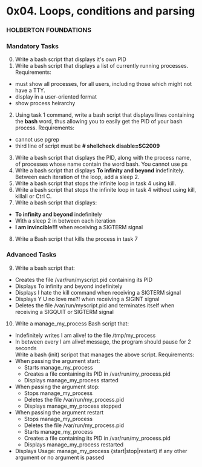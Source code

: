 # 0x04. Loops, conditions and parsing
### HOLBERTON FOUNDATIONS

### Mandatory Tasks
0. Write a bash script that displays it's own PID
1. Write a bash script that displays a list of currently running processes. Requirements:
  - must show all processes, for all users, including those which might not have a TTY.
  - display in a user-oriented format
  - show process heirarchy
2. Using task 1 command, write a bash script that displays lines containing the **__bash__** word, thus allowing you to easily get the PID of your bash process. Requirements:
  - cannot use pgrep
  - third line of script must be **# shellcheck disable=SC2009**
3. Write a bash script that displays the PID, along with the process name, of processes whose name contain the word bash. You cannot use ps
4. Write a bash script that displays **To infinity and beyond** indefinitely. Between each iteration of the loop, add a sleep 2.
5. Write a bash script that stops the infinite loop in task 4 using kill.
6. Write a bash script that stops the infinite loop in task 4 without using kill, killall or Ctrl C.
7. Write a bash script that displays:
  - **__To infinity and beyond__** indefinitely
  - With a sleep 2 in between each iteration
  - **__I am invincible!!!__** when receiving a SIGTERM signal
8. Write a Bash script that kills the process in task 7

### Advanced Tasks
9. Write a bash script that:
  - Creates the file /var/run/myscript.pid containing its PID
  - Displays To infinity and beyond indefinitely
  - Displays I hate the kill command when receiving a SIGTERM signal
  - Displays Y U no love me?! when receiving a SIGINT signal
  - Deletes the file /var/run/myscript.pid and terminates itself when receiving a SIGQUIT or SIGTERM signal
10. Write a manage_my_process Bash script that:
  - Indefinitely writes I am alive! to the file /tmp/my_process
  - In between every I am alive! message, the program should pause for 2 seconds  
   Write a bash (init) scripot that manages the above script. Requirements:
  - When passing the argument start:  
     - Starts manage_my_process
     - Creates a file containing its PID in /var/run/my_process.pid
     - Displays manage_my_process started
  - When passing the argument stop:
     - Stops manage_my_process
     - Deletes the file /var/run/my_process.pid
     - Displays manage_my_process stopped
  - When passing the argument restart
     - Stops manage_my_process
     - Deletes the file /var/run/my_process.pid
     - Starts manage_my_process
     - Creates a file containing its PID in /var/run/my_process.pid
     - Displays manage_my_process restarted
  - Displays Usage: manage_my_process {start|stop|restart} if any other argument or no argument is passed